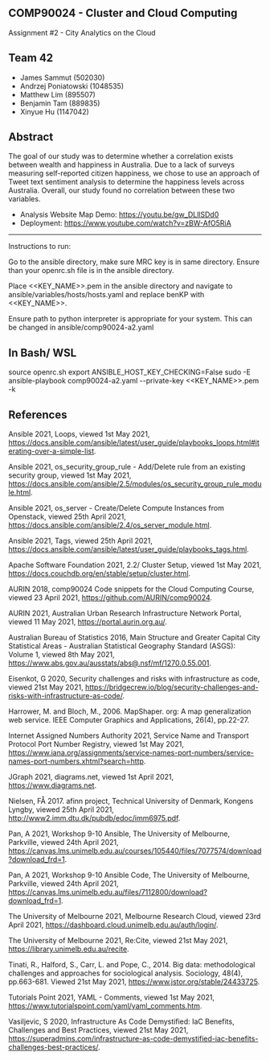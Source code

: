 ## COMP90024 - Cluster and Cloud Computing ##
Assignment #2 - City Analytics on the Cloud

## Team 42 ##
- James Sammut (502030)
- Andrzej Poniatowski (1048535)
- Matthew Lim (895507)
- Benjamin Tam (889835)
- Xinyue Hu (1147042)

## Abstract ##
The goal of our study was to determine whether a correlation exists between wealth and happiness in Australia. Due to a lack of surveys measuring self-reported citizen happiness, we chose to use an approach of Tweet text sentiment analysis to determine the happiness levels across Australia. Overall, our study found no correlation between these two variables.

- Analysis Website Map Demo: https://youtu.be/gw_DLllSDd0 
- Deployment: https://www.youtube.com/watch?v=zBW-AfO5RiA

------------------------------------------------------------------------------------
Instructions to run:

Go to the ansible directory, make sure MRC key is in same directory.
Ensure than your openrc.sh file is in the ansible directory.

Place <<KEY_NAME>>.pem in the ansible directory and navigate to ansible/variables/hosts/hosts.yaml and replace benKP with <<KEY_NAME>>.

Ensure path to python interpreter is appropriate for your system. This can be changed in ansible/comp90024-a2.yaml

## In Bash/ WSL ##
source openrc.sh
export ANSIBLE_HOST_KEY_CHECKING=False
sudo -E ansible-playbook comp90024-a2.yaml --private-key <<KEY_NAME>>.pem -k

## References ##

Ansible 2021, Loops, viewed 1st May 2021, 
<https://docs.ansible.com/ansible/latest/user_guide/playbooks_loops.html#iterating-over-a-simple-list>.

Ansible 2021, os_security_group_rule - Add/Delete rule from an existing security group, viewed 1st May 2021, 
<https://docs.ansible.com/ansible/2.5/modules/os_security_group_rule_module.html>.

Ansible 2021, os_server - Create/Delete Compute Instances from Openstack, viewed 25th April 2021, <https://docs.ansible.com/ansible/2.4/os_server_module.html>.

Ansible 2021, Tags, viewed 25th April 2021, 
<https://docs.ansible.com/ansible/latest/user_guide/playbooks_tags.html>.

Apache Software Foundation 2021, 2.2/ Cluster Setup, viewed 1st May 2021,
<https://docs.couchdb.org/en/stable/setup/cluster.html>.

AURIN 2018, comp90024 Code snippets for the Cloud Computing Course, viewed 23 April 2021, <https://github.com/AURIN/comp90024>.

AURIN 2021, Australian Urban Research Infrastructure Network Portal, viewed 11 May 2021, 
<https://portal.aurin.org.au/>.

Australian Bureau of Statistics 2016, Main Structure and Greater Capital City Statistical Areas -  Australian Statistical Geography Standard (ASGS): Volume 1, viewed 8th May 2021,
<https://www.abs.gov.au/ausstats/abs@.nsf/mf/1270.0.55.001>.

Eisenkot, G 2020, Security challenges and risks with infrastructure as code, viewed 21st May 2021,
<https://bridgecrew.io/blog/security-challenges-and-risks-with-infrastructure-as-code/>.

Harrower, M. and Bloch, M., 2006. MapShaper. org: A map generalization web service. IEEE Computer Graphics and Applications, 26(4), pp.22-27.

Internet Assigned Numbers Authority 2021, Service Name and Transport Protocol Port Number Registry, viewed 1st May 2021, <https://www.iana.org/assignments/service-names-port-numbers/service-names-port-numbers.xhtml?search=http>.

JGraph 2021, diagrams.net, viewed 1st April 2021, 
<https://www.diagrams.net>.

Nielsen, FÅ 2017. afinn project, Technical University of Denmark, Kongens Lyngby, viewed 25th April 2021, <http://www2.imm.dtu.dk/pubdb/edoc/imm6975.pdf>.

Pan, A 2021, Workshop 9-10 Ansible, The University of Melbourne, Parkville, viewed 24th April 2021, <https://canvas.lms.unimelb.edu.au/courses/105440/files/7077574/download?download_frd=1>.

Pan, A 2021, Workshop 9-10 Ansible Code, The University of Melbourne, Parkville, viewed 24th April 2021, <https://canvas.lms.unimelb.edu.au/files/7112800/download?download_frd=1>.

The University of Melbourne 2021, Melbourne Research Cloud, viewed 23rd April 2021, <https://dashboard.cloud.unimelb.edu.au/auth/login/>.

The University of Melbourne 2021, Re:Cite, viewed 21st May 2021, 
<https://library.unimelb.edu.au/recite>.

Tinati, R., Halford, S., Carr, L. and Pope, C., 2014. Big data: methodological challenges and approaches for sociological analysis. Sociology, 48(4), pp.663-681. Viewed 21st May 2021,
<https://www.jstor.org/stable/24433725>.

Tutorials Point 2021, YAML - Comments, viewed 1st May 2021, 
<https://www.tutorialspoint.com/yaml/yaml_comments.htm>.

Vasiljevic, S 2020, Infrastructure As Code Demystified: IaC Benefits, Challenges and Best Practices, viewed 21st May 2021, 
<https://superadmins.com/infrastructure-as-code-demystified-iac-benefits-challenges-best-practices/>.
